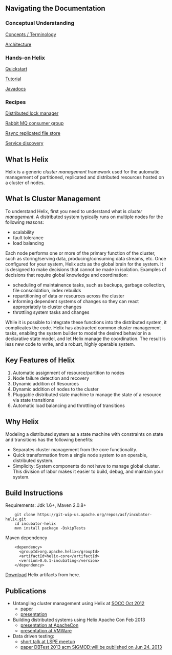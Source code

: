 <!---
Licensed to the Apache Software Foundation (ASF) under one
or more contributor license agreements.  See the NOTICE file
distributed with this work for additional information
regarding copyright ownership.  The ASF licenses this file
to you under the Apache License, Version 2.0 (the
"License"); you may not use this file except in compliance
with the License.  You may obtain a copy of the License at

  http://www.apache.org/licenses/LICENSE-2.0

Unless required by applicable law or agreed to in writing,
software distributed under the License is distributed on an
"AS IS" BASIS, WITHOUT WARRANTIES OR CONDITIONS OF ANY
KIND, either express or implied.  See the License for the
specific language governing permissions and limitations
under the License.
-->

Navigating the Documentation
----------------------------

### Conceptual Understanding

[Concepts / Terminology](./Concepts.html)

[Architecture](./Architecture.html)

### Hands-on Helix

[Quickstart](./Quickstart.html)

[Tutorial](./Tutorial.html)

[Javadocs](http://helix.incubator.apache.org/apidocs/index.html)

### Recipes

[Distributed lock manager](./recipes/lock_manager.html)

[Rabbit MQ consumer group](./recipes/rabbitmq_consumer_group.html)

[Rsync replicated file store](./recipes/rsync_replicated_file_store.html)

[Service discovery](./recipes/service_discovery.html)


What Is Helix
--------------
Helix is a generic _cluster management_ framework used for the automatic management of partitioned, replicated and distributed resources hosted on a cluster of nodes. 


What Is Cluster Management
--------------------------
To understand Helix, first you need to understand what is _cluster management_.  A distributed system typically runs on multiple nodes for the following reasons:

* scalability
* fault tolerance
* load balancing

Each node performs one or more of the primary function of the cluster, such as storing/serving data, producing/consuming data streams, etc.  Once configured for your system, Helix acts as the global brain for the system.  It is designed to make decisions that cannot be made in isolation.  Examples of decisions that require global knowledge and coordination:

* scheduling of maintainence tasks, such as backups, garbage collection, file consolidation, index rebuilds
* repartitioning of data or resources across the cluster
* informing dependent systems of changes so they can react appropriately to cluster changes
* throttling system tasks and changes

While it is possible to integrate these functions into the distributed system, it complicates the code.  Helix has abstracted common cluster management tasks, enabling the system builder to model the desired behavior in a declarative state model, and let Helix manage the coordination.  The result is less new code to write, and a robust, highly operable system.


Key Features of Helix
---------------------
1. Automatic assignment of resource/partition to nodes
2. Node failure detection and recovery
3. Dynamic addition of Resources 
4. Dynamic addition of nodes to the cluster
5. Pluggable distributed state machine to manage the state of a resource via state transitions
6. Automatic load balancing and throttling of transitions 


Why Helix
---------
Modeling a distributed system as a state machine with constraints on state and transitions has the following benefits:

* Separates cluster management from the core functionality.
* Quick transformation from a single node system to an operable, distributed system.
* Simplicity: System components do not have to manage global cluster.  This division of labor makes it easier to build, debug, and maintain your system.


Build Instructions
------------------

Requirements: Jdk 1.6+, Maven 2.0.8+

```
    git clone https://git-wip-us.apache.org/repos/asf/incubator-helix.git
    cd incubator-helix
    mvn install package -DskipTests 
```

Maven dependency

```
    <dependency>
      <groupId>org.apache.helix</groupId>
      <artifactId>helix-core</artifactId>
      <version>0.6.1-incubating</version>
    </dependency>
```

[Download](./download.html) Helix artifacts from here.
   
Publications
-------------

* Untangling cluster management using Helix at [SOCC Oct 2012](http://www.socc2012.org/home/program)  
    - [paper](https://915bbc94-a-62cb3a1a-s-sites.googlegroups.com/site/acm2012socc/helix_onecol.pdf)
    - [presentation](http://www.slideshare.net/KishoreGopalakrishna/helix-socc-v10final)
* Building distributed systems using Helix Apache Con Feb 2013
    - [presentation at ApacheCon](http://www.slideshare.net/KishoreGopalakrishna/apache-con-buildingddsusinghelix)
    - [presentation at VMWare](http://www.slideshare.net/KishoreGopalakrishna/apache-helix-presentation-at-vmware)
* Data driven testing:
    - [short talk at LSPE meetup](http://www.slideshare.net/KishoreGopalakrishna/data-driven-testing)
    - [paper DBTest 2013 acm SIGMOD:will be published on Jun 24, 2013](http://dbtest2013.soe.ucsc.edu/Program.htm)

